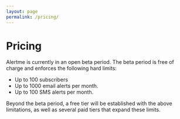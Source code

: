 ```yaml
---
layout: page
permalink: /pricing/
---
```


# Pricing
Alertme is currently in an open beta period.  The beta period is free of charge and enforces the following hard limits:
- Up to 100 subscribers
- Up to 1000 email alerts per month.
- Up to 100 SMS alerts per month.

Beyond the beta period, a free tier will be established with the above limitations, as well as several paid tiers that expand these limits.
